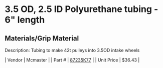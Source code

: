 # 3.5 OD, 2.5 ID Polyurethane tubing - 6" length
## Materials/Grip Material
Description: 	Tubing to make 42t pulleys into 3.5OD intake wheels 

| Vendor | Mcmaster | 
| Part # | [87235K77](http://www.mcmaster.com/) | 
| Unit Price | $36.43 | 
